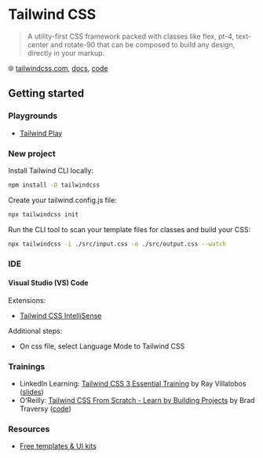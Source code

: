 # Tailwind CSS

> A utility-first CSS framework packed with classes like flex, pt-4, text-center and rotate-90 that can be composed to build any design, directly in your markup.

🌐 [tailwindcss.com](https://tailwindcss.com/), [docs](https://tailwindcss.com/docs), [code](https://github.com/tailwindlabs/tailwindcss)

## Getting started

### Playgrounds

- [Tailwind Play](https://play.tailwindcss.com/)

### New project

Install Tailwind CLI locally:

```bash
npm install -D tailwindcss
```

Create your tailwind.config.js file:

```bash
npx tailwindcss init
```

Run the CLI tool to scan your template files for classes and build your CSS:

```bash
npx tailwindcss -i ./src/input.css -o ./src/output.css --watch
```

### IDE

#### Visual Studio (VS) Code

Extensions:

- [Tailwind CSS IntelliSense](https://marketplace.visualstudio.com/items?itemName=bradlc.vscode-tailwindcss)

Additional steps:

- On css file, select Language Mode to Tailwind CSS

### Trainings

- LinkedIn Learning: [Tailwind CSS 3 Essential Training](https://www.linkedin.com/learning/tailwind-css-3-essential-training/)
by Ray Villalobos ([slides](https://raybo.org/slides_tailwind3/#/))
- O'Reilly: [Tailwind CSS From Scratch - Learn by Building Projects](https://learning.oreilly.com/course/tailwind-css-from/9781804611630/)
by Brad Traversy ([code](https://github.com/bradtraversy/tailwind-sandbox))

### Resources

- [Free templates & UI kits](https://www.tailwindawesome.com/?price=free&type=all)
